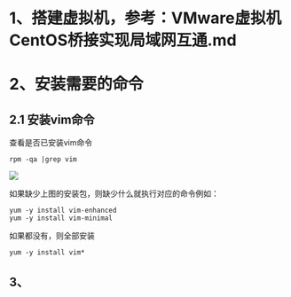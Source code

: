 # 1、搭建虚拟机，参考：VMware虚拟机CentOS桥接实现局域网互通.md
# 2、安装需要的命令
## 2.1 安装vim命令
查看是否已安装vim命令
```shell script
rpm -qa |grep vim
```
![](https://img-blog.csdnimg.cn/0520749e932e48e29d2b57629854f263.png#pic_left)

如果缺少上图的安装包，则缺少什么就执行对应的命令例如：
```shell script
yum -y install vim-enhanced
yum -y install vim-minimal
```
如果都没有，则全部安装
```shell script
yum -y install vim*
```

## 3、
